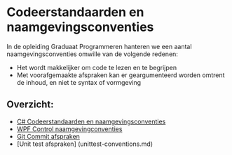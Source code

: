 # Codeerstandaarden en naamgevingsconventies

In de opleiding Graduaat Programmeren hanteren we een aantal naamgevingsconventies omwille van de volgende redenen:
 - Het wordt makkelijker om code te lezen en te begrijpen
 - Met voorafgemaakte afspraken kan er geargumenteerd worden omtrent de inhoud, en niet te syntax of vormgeving
 
## Overzicht:
 - [C# Codeerstandaarden en naamgevingsconventies](C%23%20conventions.md)
 - [WPF Control naamgevingconventies](WPF-conventions.md)
 - [Git Commit afspraken](git-commit-conventions.md)
 - [Unit test afspraken] (unittest-conventions.md)
